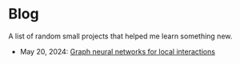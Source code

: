 # Blog

A list of random small projects that helped me learn something new.

* May 20, 2024: [Graph neural networks for local interactions](blog/gnn-local-interactions.html)
